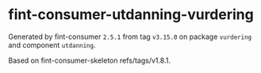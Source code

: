 # fint-consumer-utdanning-vurdering

Generated by fint-consumer `2.5.1` from tag `v3.15.0` on package `vurdering` and component `utdanning`.

Based on fint-consumer-skeleton refs/tags/v1.8.1.
